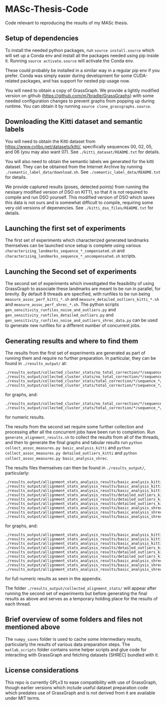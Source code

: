 # MASc-Thesis-Code
Code relevant to reproducing the results of my MASc thesis.

## Setup of dependencies
To install the needed python packages, run `source install.source` which will set up a Conda env and install all the packages needed using pip inside it. Running `source activate.source` will activate the Conda env.

These could probably be installed in a similar way in a regular pip env if you prefer. Conda was simply easier during development for some CUDA-related packages, and has support for nested pip usage now.

You will need to obtain a copy of GrassGraph. We provide a lightly modified version on github (https://github.com/m7bradle/GrassGraphs) with some needed configuration changes to prevent graphs from popping up during runtime. You can obtain it by running `source clone_grassgraphs.source`.

## Downloading the Kitti dataset and semantic labels
You will need to obtain the Kitti dataset from https://www.cvlibs.net/datasets/kitti/, specifically sequences 00, 02, 05, and 06 (you may also want 07). See `./kitti_dataset/README.txt` for details.

You will also need to obtain the semantic labels we generated for the kitti dataset. They can be obtained from the Internet Archive by running `./semantic_label_data/download.sh`. See `./semantic_label_data/README.txt` for details. 

We provide captured results (poses, detected points) from running the nesisary modified version of DSO on KITTI, so that it is not required to compile and run DSO yourself. This modified version of DSO which saves this data is not ours and is somewhat difficult to compile, requiring some very old versions of depenencies. See `./kitti_dso_files/README.txt` for details.

## Launching the first set of experiments
The first set of experiments which characterized generated landmarks themselves can be launched once setup is complete using various `characterizing_landmarks_sequence_*_compensated.sh` and `characterizing_landmarks_sequence_*_uncompensated.sh` scripts.

## Launching the Second set of experiments
The second set of experiments which investigated the feasibility of using GrassGraph to associate these landmarks are meant to be run in parallel, for brevity. By default 8 threads are specified, with runfiles to be run being `measure_assoc_perf_kitti_*.sh` and `measure_detailed_outliers_kitti_*.sh` and `measure_assoc_perf_shrec_*.sh`. The python scripts `gen_sensitivity_runfiles_noise_and_outliers.py` and `gen_sensitivity_runfiles_detailed_outliers.py` and `gen_sensitivity_runfiles_noise_and_outliers_shrec_data.py` can be used to generate new runfiles for a different number of concurrent jobs.

## Generating results and where to find them
The results from the first set of experiments are generated as part of running them and require no further preparation. In particular, they can be found in `./results_output/` at:
```
./results_output/collected_cluster_stats/no_total_correction/*/sequence_*/nn_distance_between_histogram.png
./results_output/collected_cluster_stats/no_total_correction/*/sequence_*/nn_precent_outliers_histogram.png
./results_output/collected_cluster_stats/total_correction/*/sequence_*/nn_distance_between_histogram.png
./results_output/collected_cluster_stats/total_correction/*/sequence_*/nn_precent_outliers_histogram.png
```
for graphs, and:
```
./results_output/collected_cluster_stats/no_total_correction/*/sequence_*/logfile.txt
./results_output/collected_cluster_stats/total_correction/*/sequence_*/logfile.txt
```
for numeric results.

The results from the second set require some further collection and processing after all the concurrent jobs have been run to completion. Run `generate_alignment_results.sh` to collect the results from all of the threads, and then to generate the final graphs and tabular results run `python collect_assoc_measures.py basic_analysis_kitti` and `python collect_assoc_measures.py detailed_outliers_kitti` and `python collect_assoc_measures.py basic_analysis_shrec`.

The results files themselves can then be found in `./results_output/`, particularly:
```
./results_output/allignment_stats_analysis_results/basic_analysis_kitti/pcent_match/pcent_match_avg_lineplot.png
./results_output/allignment_stats_analysis_results/basic_analysis_kitti/matrix_frob/matrix_frob_med_lineplot.png
./results_output/allignment_stats_analysis_results/basic_analysis_kitti/angle_difference/angle_diff_avg_lineplot.png
./results_output/allignment_stats_analysis_results/detailed_outliers_kitti/pcent_match/pcent_match_avg_lineplot.png
./results_output/allignment_stats_analysis_results/detailed_outliers_kitti/matrix_frob/matrix_frob_med_lineplot.png
./results_output/allignment_stats_analysis_results/detailed_outliers_kitti/angle_difference/angle_diff_avg_lineplot.png
./results_output/allignment_stats_analysis_results/basic_analysis_shrec/pcent_match/pcent_match_avg_lineplot.png
./results_output/allignment_stats_analysis_results/basic_analysis_shrec/matrix_frob/matrix_frob_med_lineplot.png
./results_output/allignment_stats_analysis_results/basic_analysis_shrec/angle_difference/angle_diff_avg_lineplot.png
```
for graphs, and:
```
./results_output/allignment_stats_analysis_results/basic_analysis_kitti/pcent_match/pcent_match_avg_grid_tables.txt
./results_output/allignment_stats_analysis_results/basic_analysis_kitti/matrix_frob/matrix_frob_med_grid_tables.txt
./results_output/allignment_stats_analysis_results/basic_analysis_kitti/angle_difference/angle_diff_avg_grid_tables.txt
./results_output/allignment_stats_analysis_results/detailed_outliers_kitti/pcent_match/pcent_match_avg_grid_tables.txt
./results_output/allignment_stats_analysis_results/detailed_outliers_kitti/matrix_frob/matrix_frob_med_grid_tables.txt
./results_output/allignment_stats_analysis_results/detailed_outliers_kitti/angle_difference/angle_diff_avg_grid_tables.txt
./results_output/allignment_stats_analysis_results/basic_analysis_shrec/pcent_match/pcent_match_avg_grid_tables.txt
./results_output/allignment_stats_analysis_results/basic_analysis_shrec/matrix_frob/matrix_frob_med_grid_tables.txt
./results_output/allignment_stats_analysis_results/basic_analysis_shrec/angle_difference/angle_diff_avg_grid_tables.txt
```
for full numeric results as seen in the appendix.

The folder `./results_output/collected_alignment_stats/` will appear after running the second set of experiments but before generating the final results as above and serves as a temporary holding place for the results of each thread.

## Brief overview of some folders and files not mentioned above
The `numpy_saves` folder is used to cache some intermediary results, particularly the results of various data preparation steps.
The `matlab_scripts` folder contains some helper scripts and glue code for interacting with GrassGraph and fetching datasets (SHREC) bundled with it.

## License considerations
This repo is currently GPLv3 to ease compatibility with use of GrassGraph, though earlier versions which include useful dataset preparation code which predates use of GrassGraph and is not derived from it are available under MIT terms.
